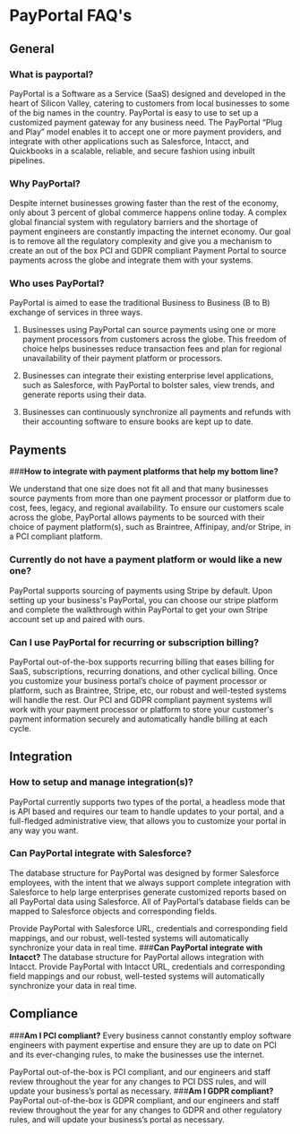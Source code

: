 <!---
//title: "Payportal FAQs"
//date: 2019-06-18T14:39:21-07:00
//draft: true
---> 
# PayPortal  FAQ's
## **General**
### **What is payportal?**
PayPortal is a Software as a Service (SaaS) designed and developed in the heart 
of Silicon Valley, catering to customers from local businesses to some of the big 
names in the country. PayPortal is easy to use to set up a customized payment 
gateway for any business need. The PayPortal “Plug and Play” model enables it to 
accept one or more payment providers, and integrate with other applications such 
as Salesforce, Intacct, and Quickbooks in a scalable, reliable, and secure 
fashion using inbuilt pipelines.

### **Why PayPortal?**
Despite internet businesses growing faster than the rest of the economy, only about 3 percent of global commerce happens online today. A complex global financial system with regulatory barriers and the shortage of payment engineers are constantly impacting the internet economy. Our goal is to remove all the regulatory complexity and give you a mechanism to create an out of the box PCI and GDPR compliant Payment Portal to source payments across the globe and integrate them with your systems.

### **Who uses PayPortal?**


PayPortal is aimed to ease the traditional Business to Business (B to B) exchange of services in three ways.

1. Businesses using PayPortal can source payments using one or more payment processors from customers across the globe. This freedom of choice helps businesses reduce transaction fees and plan for regional unavailability of their payment platform or processors.

2. Businesses can integrate their existing enterprise level applications, such as Salesforce, with PayPortal to bolster sales, view trends, and generate reports using their data.

3. Businesses can continuously synchronize all payments and refunds with their accounting software to ensure books are kept up to date.

## **Payments**

###**How to integrate with payment platforms that help my bottom line?**

We understand that one size does not fit all and that many businesses source payments from more than one payment processor or platform due to cost, fees, legacy, and regional availability. To ensure our customers scale across the globe, PayPortal allows payments to be sourced with their choice of payment platform(s), such as Braintree, Affinipay, and/or Stripe, in a PCI compliant platform.



### **Currently do not have a payment platform or would like a new one?**
PayPortal supports sourcing of payments using Stripe by default. Upon setting up your business's PayPortal, you can choose our stripe platform and complete the walkthrough within PayPortal to get your own Stripe account set up and paired with ours.

### **Can I use PayPortal for recurring or subscription billing?**
PayPortal out-of-the-box supports recurring billing that eases billing for SaaS, subscriptions, recurring donations, and other cyclical billing. Once you customize your business portal’s choice of payment processor or platform, such as Braintree, Stripe, etc, our robust and well-tested systems will handle the rest. Our PCI and GDPR compliant payment systems will work with your payment processor or platform to store your customer's payment information securely and automatically handle billing at each cycle.

## **Integration**

### **How to setup and manage integration(s)?**
PayPortal currently supports two types of the portal, a headless mode that is API based and requires our team to handle updates to your portal, and a full-fledged administrative view, that allows you to customize your portal in any way you want.

### **Can PayPortal integrate with Salesforce?**
The database structure for PayPortal was designed by former Salesforce employees, with the intent that we always support complete integration with Salesforce to help large enterprises generate customized reports based on all PayPortal data using Salesforce. All of PayPortal’s database fields can be mapped to Salesforce objects and corresponding fields.

Provide PayPortal with Salesforce URL, credentials and corresponding field mappings, and our robust, well-tested systems will automatically synchronize your data in real time.
###**Can PayPortal integrate with Intacct?**
The database structure for PayPortal allows integration with Intacct. Provide PayPortal with Intacct URL, credentials and corresponding field mappings and our robust, well-tested systems will automatically synchronize your data in real time.

## **Compliance**
###**Am I PCI compliant?**
Every business cannot constantly employ software engineers with payment expertise and ensure they are up to date on PCI and its ever-changing rules, to make the businesses use the internet.

PayPortal out-of-the-box is PCI compliant, and our engineers and staff review throughout the year for any changes to PCI DSS rules, and will update your business’s portal as necessary.
###**Am I GDPR compliant?**
PayPortal out-of-the-box is GDPR compliant, and our engineers and staff review throughout the year for any changes to GDPR and other regulatory rules, and will update your business’s portal as necessary.

